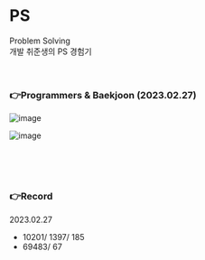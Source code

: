 
# PS

Problem Solving<br>
개발 취준생의 PS 경험기
<br><br><br>


### 👉Programmers & Baekjoon (2023.02.27)

![image](https://user-images.githubusercontent.com/92137309/221566347-e331c0ce-1e4f-42b9-acd7-801d3a590180.png)

![image](https://user-images.githubusercontent.com/92137309/221566747-6d733fcc-3f4b-4415-badb-d2a7c880407e.png)

<br><br>
<br>

### 👉Record

2023.02.27
- 10201/ 1397/ 185
- 69483/ 67


  
  
  

  
